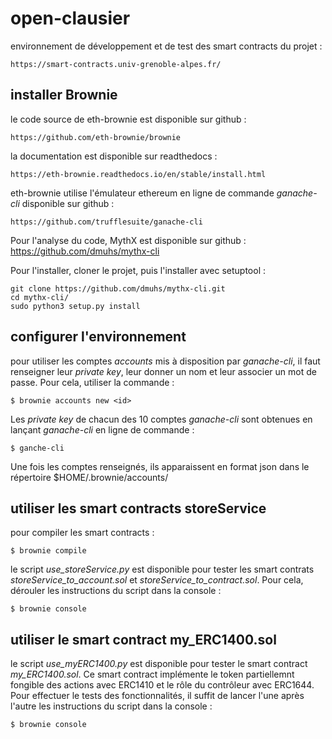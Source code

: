 # open-clausier

environnement de développement et de test des smart contracts du projet :

	https://smart-contracts.univ-grenoble-alpes.fr/

## installer Brownie

le code source de eth-brownie est disponible sur github :

	https://github.com/eth-brownie/brownie

la documentation est disponible sur readthedocs :

	https://eth-brownie.readthedocs.io/en/stable/install.html

eth-brownie utilise l'émulateur ethereum en ligne de commande *ganache-cli* disponible sur github :

	https://github.com/trufflesuite/ganache-cli

Pour l'analyse du code, MythX est disponible sur github :
	https://github.com/dmuhs/mythx-cli

 Pour l'installer, cloner le projet, puis l'installer avec setuptool :

	git clone https://github.com/dmuhs/mythx-cli.git
	cd mythx-cli/
	sudo python3 setup.py install

	

## configurer l'environnement

pour utiliser les comptes *accounts* mis à disposition par *ganache-cli*, il faut renseigner leur *private key*, leur donner un nom et leur associer un mot de passe. Pour cela, utiliser la commande :

	$ brownie accounts new <id>

Les *private key* de chacun des 10 comptes *ganache-cli* sont obtenues en lançant *ganache-cli* en ligne de commande :

	$ ganche-cli

Une fois les comptes renseignés, ils apparaissent en format json dans le répertoire $HOME/.brownie/accounts/


## utiliser les smart contracts storeService

pour compiler les smart contracts :

	$ brownie compile

le script *use_storeService.py* est disponible pour tester les smart contrats *storeService_to_account.sol* et *storeService_to_contract.sol*. Pour cela, dérouler les instructions du script dans la console :

	$ brownie console

## utiliser le smart contract my_ERC1400.sol

le script *use_myERC1400.py* est disponible pour tester le smart contract *my_ERC1400.sol*. Ce smart contract implémente le token partiellemnt fongible des actions avec ERC1410 et le rôle du contrôleur avec ERC1644. Pour effectuer le tests des fonctionnalités, il suffit de lancer l'une après l'autre les instructions du script dans la console :

	$ brownie console



